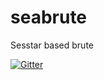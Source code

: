 # seabrute
Sesstar based brute

[![Gitter](https://badges.gitter.im/VictorDenisov/seabrute.svg)](https://gitter.im/VictorDenisov/seabrute?utm_source=badge&utm_medium=badge&utm_campaign=pr-badge)
